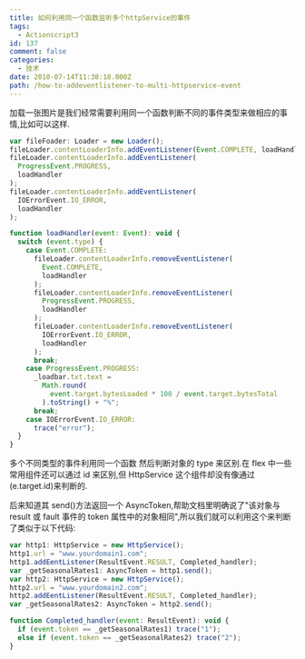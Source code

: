 ```yaml
---
title: 如何利用同一个函数监听多个httpService的事件
tags:
  - Actionscript3
id: 137
comment: false
categories:
  - 技术
date: 2010-07-14T11:38:18.000Z
path: /how-to-addeventlistener-to-multi-httpservice-event
---
```


加载一张图片是我们经常需要利用同一个函数判断不同的事件类型来做相应的事情,比如可以这样.

```js
var fileFoader: Loader = new Loader();
fileLoader.contentLoaderInfo.addEventListener(Event.COMPLETE, loadHandler);
fileLoader.contentLoaderInfo.addEventListener(
  ProgressEvent.PROGRESS,
  loadHandler
);
fileLoader.contentLoaderInfo.addEventListener(
  IOErrorEvent.IO_ERROR,
  loadHandler
);

function loadHandler(event: Event): void {
  switch (event.type) {
    case Event.COMPLETE:
      fileLoader.contentLoaderInfo.removeEventListener(
        Event.COMPLETE,
        loadHandler
      );
      fileLoader.contentLoaderInfo.removeEventListener(
        ProgressEvent.PROGRESS,
        loadHandler
      );
      fileLoader.contentLoaderInfo.removeEventListener(
        IOErrorEvent.IO_ERROR,
        loadHandler
      );
      break;
    case ProgressEvent.PROGRESS:
      _loadbar.txt.text =
        Math.round(
          event.target.bytesLoaded * 100 / event.target.bytesTotal
        ).toString() + "%";
      break;
    case IOErrorEvent.IO_ERROR:
      trace("error");
  }
}
```

多个不同类型的事件利用同一个函数 然后判断对象的 type 来区别.在 flex 中一些常用组件还可以通过 id 来区别,但 HttpService 这个组件却没有像通过(e.target.id)来判断的.

后来知道其 send()方法返回一个 AsyncToken,帮助文档里明确说了"该对象与 result 或 fault 事件的 token 属性中的对象相同",所以我们就可以利用这个来判断了类似于以下代码:

```js
var http1: HttpService = new HttpService();
http1.url = "www.yourdomain1.com";
http1.addEentListener(ResultEvent.RESULT, Completed_handler);
var _getSeasonalRates1: AsyncToken = http1.send();
var http2: HttpService = new HttpService();
http2.url = "www.yourdomain2.com";
http2.addEentListener(ResultEvent.RESULT, Completed_handler);
var _getSeasonalRates2: AsyncToken = http2.send();

function Completed_handler(event: ResultEvent): void {
  if (event.token == _getSeasonalRates1) trace("1");
  else if (event.token == _getSeasonalRates2) trace("2");
}
```
